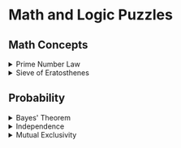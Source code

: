 # Math and Logic Puzzles

## Math Concepts
<details>
    <summary>Prime Number Law</summary>

- Every positive integer can be decomposed into a product of primes
- In order for a number `x` to divide a number `y`, `(y/x)` or `y%x = 0`,
<br />all primes in `x`'s prime factorization must be in `y`'s prime factorization
</details>

<details>
    <summary>Sieve of Eratosthenes</summary>

- Highly efficient way to generate a list of primes
- It works by recognizing that all non-prime numbers are divisible by a prime number
</details>

## Probability

<details>
    <summary>Bayes' Theorem</summary>

![BayesTheorem](../Resources/BayesTheorem.png)
</details>

<details>
    <summary>Independence</summary>

- If A and B are independent, then `P(A and B) = P(A) * P(B)`
- _If one event tells nothing about the other event._
</details>

<details>
    <summary>Mutual Exclusivity</summary>

- If A and B are mutually exclusive, then `P(A or B) = P(A) + P(B)`
- and `P(A and B) = 0`
- _If one event occurs, then the other cannot occur._
</details>
